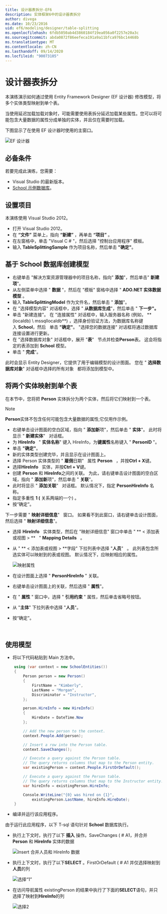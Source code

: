 ```yaml
---
title: 设计器表拆分-EF6
description: 实体框架6中的设计器表拆分
author: divega
ms.date: 10/23/2016
uid: ef6/modeling/designer/table-splitting
ms.openlocfilehash: 6fdb5050ab4d3860184f19ea056a0f2257e20a3c
ms.sourcegitcommit: abda0872f86eefeca191a9a11bfca976bc14468b
ms.translationtype: MT
ms.contentlocale: zh-CN
ms.lasthandoff: 09/14/2020
ms.locfileid: "90073105"
---
```

# <a name="designer-table-splitting"></a>设计器表拆分
本演练演示如何通过使用 Entity Framework Designer (EF 设计器) 修改模型，将多个实体类型映射到单个表。

当使用延迟加载加载对象时，可能需要使用表拆分延迟加载某些属性。您可以将可能包含大量数据的属性分成单独的实体，并且仅在需要时加载。

下图显示了在使用 EF 设计器时使用的主窗口。

![EF 设计器](~/ef6/media/efdesigner.png)

## <a name="prerequisites"></a>必备条件

若要完成此演练，您需要：

- Visual Studio 的最新版本。
- [School 示例数据库](xref:ef6/resources/school-database)。

## <a name="set-up-the-project"></a>设置项目

本演练使用 Visual Studio 2012。

-   打开 Visual Studio 2012。
-   在 **“文件”** 菜单上，指向 **“新建”** ，再单击 **“项目”** 。
-   在左窗格中，单击 "Visual C \# "，然后选择 "控制台应用程序" 模板。
-   输入 **TableSplittingSample** 作为项目名称，然后单击 **"确定"**。

## <a name="create-a-model-based-on-the-school-database"></a>基于 School 数据库创建模型

-   右键单击 "解决方案资源管理器中的项目名称，指向" **添加**"，然后单击" **新建项**"。
-   从左侧菜单中选择 " **数据** "，然后在 "模板" 窗格中选择 " **ADO.NET 实体数据模型** 。
-   输入 **TableSplittingModel** 作为文件名，然后单击 " **添加**"。
-   在 "选择模型内容" 对话框中，选择 " **从数据库生成**"，然后单击 " **下一步"。**
-   单击 "新建连接"。 在 "连接属性" 对话框中，输入服务器名称 (例如， ** (localdb) \\ mssqllocaldb**) ，选择身份验证方法，为数据库名称键入 **School**，然后   单击 **"确定"**。
    "选择您的数据连接" 对话框将通过数据库连接设置进行更新。
-   在 "选择数据库对象" 对话框中，展开 "**表**"   节点并检查**Person**表。 这会将指定的表添加到 **School** 模型。
-   单击 " **完成**"。

此时会显示 Entity Designer，它提供了用于编辑模型的设计图面。 您在 " **选择数据库对象**" 对话框中选择的所有对象   都将添加到模型中。

## <a name="map-two-entities-to-a-single-table"></a>将两个实体映射到单个表

在本节中，您将把 **Person** 实体拆分为两个实体，然后将它们映射到一个表。

> [!NOTE]
> **Person**实体不包含任何可能包含大量数据的属性;它仅用作示例。

-   右键单击设计图面的空白区域，指向 " **添加新**项"，然后单击 " **实体**"。
    此时将显示 " **新建实体**"   对话框。
-   为 **HireInfo**   " **实体名称**" 键入 HireInfo，为**键属性**名称键入 " **PersonID** "。
-   单击 **"确定"**。
-   新的实体类型创建完毕，并且显示在设计图面上。
-   选择 Person 实体类型的 " **雇佣**日期"   属性 **Person**   ，并按**Ctrl + X**键。
-   选择**HireInfo**   实体，并按**Ctrl + V**键。
-   创建 **Person** 和 **HireInfo**之间的关联。 为此，请右键单击设计图面的空白区域，指向 " **添加新**项"，然后单击 " **关联**"。
-   此时将显示 " **添加关联**"   对话框。 默认情况下，指定 **PersonHireInfo** 名称。
-   指定多重性 **1 (** 关系两端的一个) 。
-   按“确定”。

下一步需要 " **映射详细信息**"   窗口。 如果看不到此窗口，请右键单击设计图面，然后选择 " **映射详细信息**"。

-   选择 **HireInfo**   实体类型，然后在 "映射详细信息" 窗口中单击 " ** &lt; 添加表或视图 &gt; **   " **Mapping Details**   。
-   从 " ** &lt; 添加表或视图 &gt; **字段" 下拉列表中选择 "**人员**"   。 此列表包含所选实体可以映射到的表或视图。
    默认情况下，应映射相应的属性。

    ![映射属性](~/ef6/media/mapping.png)

-   在设计图面上选择 " **PersonHireInfo** " 关联。
-   右键单击设计图面上的关联，然后选择 " **属性**"。
-   在 " **属性** " 窗口中，选择 " **引用约束** " 属性，然后单击省略号按钮。
-   从 "**主体**" 下拉列表中选择 "**人员**"。
-   按“确定”。

 

## <a name="use-the-model"></a>使用模型

-   将以下代码粘贴到 Main 方法中。

``` csharp
    using (var context = new SchoolEntities())
    {
        Person person = new Person()
        {
            FirstName = "Kimberly",
            LastName = "Morgan",
            Discriminator = "Instructor",
        };

        person.HireInfo = new HireInfo()
        {
            HireDate = DateTime.Now
        };

        // Add the new person to the context.
        context.People.Add(person);

        // Insert a row into the Person table.  
        context.SaveChanges();

        // Execute a query against the Person table.
        // The query returns columns that map to the Person entity.
        var existingPerson = context.People.FirstOrDefault();

        // Execute a query against the Person table.
        // The query returns columns that map to the Instructor entity.
        var hireInfo = existingPerson.HireInfo;

        Console.WriteLine("{0} was hired on {1}",
            existingPerson.LastName, hireInfo.HireDate);
    }
```
-   编译并运行该应用程序。

由于运行此应用程序，以下 T-sql 语句针对 **School** 数据库执行。 

-   执行上下文时，执行了以下 **插入** 操作。SaveChanges ( # A1，并合并 **Person** 和 **HireInfo** 实体的数据

    ![Insert 合并人员和 HireInfo 数据](~/ef6/media/insert.png)

-   执行上下文时，执行了以下**SELECT** 。FirstOrDefault ( # A1 并仅选择映射到**人员**的列

    ![选择“1”](~/ef6/media/select1.png)

-   在访问导航属性 existingPerson 的结果中执行了下面的**SELECT**语句，并只选择了映射到**HireInfo**的列

    ![选择2](~/ef6/media/select2.png)
